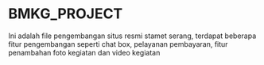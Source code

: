 # BMKG_PROJECT
Ini adalah file pengembangan situs resmi stamet serang, terdapat beberapa fitur pengembangan seperti chat box, pelayanan pembayaran, fitur penambahan foto kegiatan dan video kegiatan
